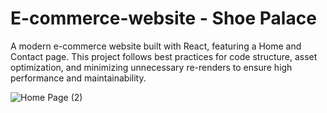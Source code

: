 # E-commerce-website - Shoe Palace
A modern e-commerce website built with React, featuring a Home and Contact page. This project follows best practices for code structure, asset optimization, and minimizing unnecessary re-renders to ensure high performance and maintainability.

![Home Page (2)](https://github.com/user-attachments/assets/f2e277d4-2dbc-45f7-a719-97606bfe5ca5)
